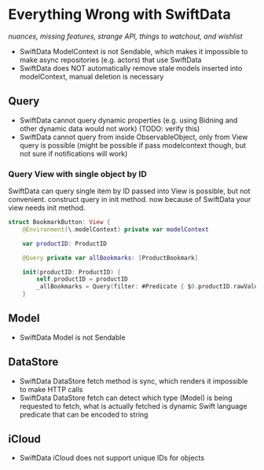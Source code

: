 # Everything Wrong with SwiftData

_nuances, missing features, strange API, things to watchout, and wishlist_

- SwiftData ModelContext is not Sendable, which makes it impossible to make async repositories (e.g. actors) that use SwiftData
- SwiftData does NOT automatically remove stale models inserted into modelContext, manual deletion is necessary

## Query

- SwiftData cannot query dynamic properties (e.g. using Bidning and other dynamic data would not work) (TODO: verify this)
- SwiftData cannot query from inside ObservableObject, only from View query is possible (might be possible if pass modelcontext though, but not sure if notifications will work)


### Query View with single object by ID
SwiftData can query single item by ID passed into View is possible, but not convenient. construct query in init method. now because of SwiftData your view needs init method.
```swift
struct BookmarkButton: View {
    @Environment(\.modelContext) private var modelContext

    var productID: ProductID

    @Query private var allBookmarks: [ProductBookmark]

    init(productID: ProductID) {
        self.productID = productID
        _allBookmarks = Query(filter: #Predicate { $0.productID.rawValue == productID.rawValue })
    }
```

## Model

- SwiftData Model is not Sendable

## DataStore

- SwiftData DataStore fetch method is sync, which renders it impossible to make HTTP calls
- SwiftData DataStore fetch can detect which type (Model) is being requested to fetch, what is actually fetched is dynamic Swift language predicate that can be encoded to string

## iCloud

- SwiftData iCloud does not support unique IDs for objects
